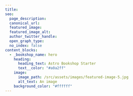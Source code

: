 ```yaml
---
title:
seo:
  page_description:
  canonical_url:
  featured_image:
  featured_image_alt:
  author_twitter_handle:
  open_graph_type:
  no_index: false
content_blocks:
  - _bookshop_name: hero
    heading:
      heading_text: Astro Bookshop Starter
      text__color: "#a0a2ff"
    image:
      image_path: /src/assets/images/featured-image-5.jpg
      alt_text: An image
    background_color: "#ffffff"
---
```

